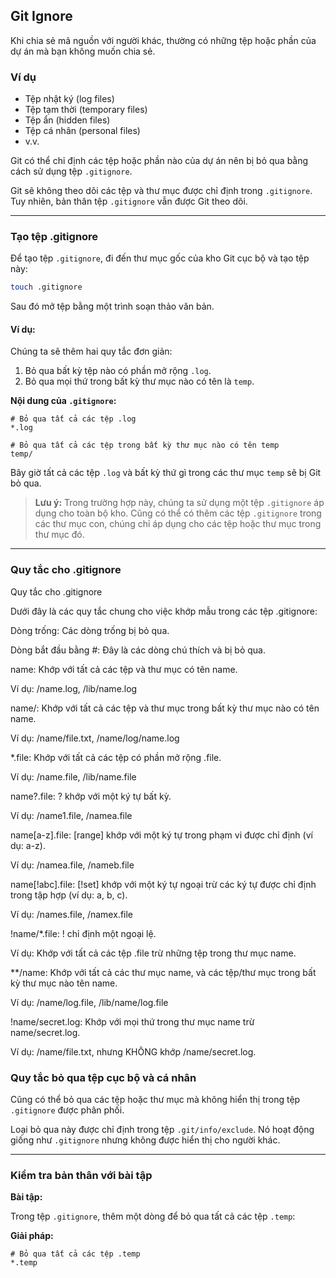 ## Git Ignore

Khi chia sẻ mã nguồn với người khác, thường có những tệp hoặc phần của dự án mà bạn không muốn chia sẻ.

### Ví dụ

- Tệp nhật ký (log files)
- Tệp tạm thời (temporary files)
- Tệp ẩn (hidden files)
- Tệp cá nhân (personal files)
- v.v.

Git có thể chỉ định các tệp hoặc phần nào của dự án nên bị bỏ qua bằng cách sử dụng tệp `.gitignore`.

Git sẽ không theo dõi các tệp và thư mục được chỉ định trong `.gitignore`. Tuy nhiên, bản thân tệp `.gitignore` vẫn được Git theo dõi.

---

### Tạo tệp .gitignore

Để tạo tệp `.gitignore`, đi đến thư mục gốc của kho Git cục bộ và tạo tệp này:

```bash
touch .gitignore
```

Sau đó mở tệp bằng một trình soạn thảo văn bản.

#### Ví dụ:
Chúng ta sẽ thêm hai quy tắc đơn giản:

1. Bỏ qua bất kỳ tệp nào có phần mở rộng `.log`.
2. Bỏ qua mọi thứ trong bất kỳ thư mục nào có tên là `temp`.

**Nội dung của `.gitignore`:**

```plaintext
# Bỏ qua tất cả các tệp .log
*.log

# Bỏ qua tất cả các tệp trong bất kỳ thư mục nào có tên temp
temp/
```

Bây giờ tất cả các tệp `.log` và bất kỳ thứ gì trong các thư mục `temp` sẽ bị Git bỏ qua.

> **Lưu ý:** Trong trường hợp này, chúng ta sử dụng một tệp `.gitignore` áp dụng cho toàn bộ kho. 
> Cũng có thể có thêm các tệp `.gitignore` trong các thư mục con, chúng chỉ áp dụng cho các tệp hoặc thư mục trong thư mục đó.

---

### Quy tắc cho .gitignore

Quy tắc cho .gitignore

Dưới đây là các quy tắc chung cho việc khớp mẫu trong các tệp .gitignore:

Dòng trống: Các dòng trống bị bỏ qua.

Dòng bắt đầu bằng #: Đây là các dòng chú thích và bị bỏ qua.

name: Khớp với tất cả các tệp và thư mục có tên name.

Ví dụ: /name.log, /lib/name.log

name/: Khớp với tất cả các tệp và thư mục trong bất kỳ thư mục nào có tên name.

Ví dụ: /name/file.txt, /name/log/name.log

*.file: Khớp với tất cả các tệp có phần mở rộng .file.

Ví dụ: /name.file, /lib/name.file

name?.file: ? khớp với một ký tự bất kỳ.

Ví dụ: /name1.file, /namea.file

name[a-z].file: [range] khớp với một ký tự trong phạm vi được chỉ định (ví dụ: a-z).

Ví dụ: /namea.file, /nameb.file

name[!abc].file: [!set] khớp với một ký tự ngoại trừ các ký tự được chỉ định trong tập hợp (ví dụ: a, b, c).

Ví dụ: /names.file, /namex.file

!name/*.file: ! chỉ định một ngoại lệ.

Ví dụ: Khớp với tất cả các tệp .file trừ những tệp trong thư mục name.

**/name: Khớp với tất cả các thư mục name, và các tệp/thư mục trong bất kỳ thư mục nào tên name.

Ví dụ: /name/log.file, /lib/name/log.file

!name/secret.log: Khớp với mọi thứ trong thư mục name trừ name/secret.log.

Ví dụ: /name/file.txt, nhưng KHÔNG khớp /name/secret.log.

### Quy tắc bỏ qua tệp cục bộ và cá nhân

Cũng có thể bỏ qua các tệp hoặc thư mục mà không hiển thị trong tệp `.gitignore` được phân phối.

Loại bỏ qua này được chỉ định trong tệp `.git/info/exclude`. Nó hoạt động giống như `.gitignore` nhưng không được hiển thị cho người khác.

---

### Kiểm tra bản thân với bài tập

**Bài tập:**

Trong tệp `.gitignore`, thêm một dòng để bỏ qua tất cả các tệp `.temp`:

**Giải pháp:**

```plaintext
# Bỏ qua tất cả các tệp .temp
*.temp
```

